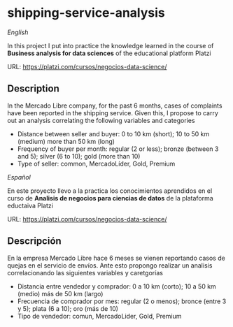# shipping-service-analysis

_English_ 

In this project I put into practice the knowledge
learned in the course of **Business analysis for data sciences** of the educational platform Platzi

URL: https://platzi.com/cursos/negocios-data-science/

## Description
In the Mercado Libre company, for the past 6 months, cases of complaints have been reported in the shipping service. Given this, I propose to carry out an analysis correlating the following variables and categories

- Distance between seller and buyer: 0 to 10 km (short); 10 to 50 km (medium) more than 50 km (long)
- Frequency of buyer per month: regular (2 or less); bronze (between 3 and 5); silver (6 to 10); gold (more than 10)
- Type of seller: common, MercadoLíder, Gold, Premium

_Español_

En este proyecto llevo a la practica los conocimientos
aprendidos en el curso de **Analisis de negocios para ciencias de datos** de la plataforma eductaiva Platzi

URL: https://platzi.com/cursos/negocios-data-science/

## Descripción
En la empresa Mercado Libre hace 6 meses se vienen reportando casos de quejas en el servicio de envíos. Ante esto propongo realizar un analisis correlacionando las siguientes variables y caretgorías

- Distancia entre vendedor y comprador: 0 a 10 km (corto); 10 a 50 km (medio) más de 50 km (largo)
- Frecuencia de comprador por mes: regular (2 o menos); bronce (entre 3 y 5); plata (6 a 10); oro (más de 10)
- Tipo de vendedor: comun, MercadoLider, Gold, Premium


